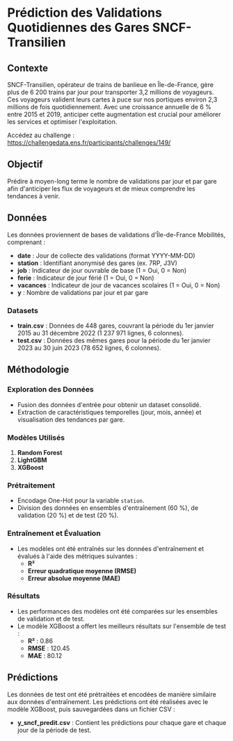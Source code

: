 # Prédiction des Validations Quotidiennes des Gares SNCF-Transilien

## Contexte
SNCF-Transilien, opérateur de trains de banlieue en Île-de-France, gère plus de 6 200 trains par jour pour transporter 3,2 millions de voyageurs. Ces voyageurs valident leurs cartes à puce sur nos portiques environ 2,3 millions de fois quotidiennement. Avec une croissance annuelle de 6 % entre 2015 et 2019, anticiper cette augmentation est crucial pour améliorer les services et optimiser l'exploitation.

Accédez au challenge : https://challengedata.ens.fr/participants/challenges/149/

## Objectif
Prédire à moyen-long terme le nombre de validations par jour et par gare afin d'anticiper les flux de voyageurs et de mieux comprendre les tendances à venir.

## Données
Les données proviennent de bases de validations d'Île-de-France Mobilités, comprenant :
- **date** : Jour de collecte des validations (format YYYY-MM-DD)
- **station** : Identifiant anonymisé des gares (ex. 7RP, J3V)
- **job** : Indicateur de jour ouvrable de base (1 = Oui, 0 = Non)
- **ferie** : Indicateur de jour férié (1 = Oui, 0 = Non)
- **vacances** : Indicateur de jour de vacances scolaires (1 = Oui, 0 = Non)
- **y** : Nombre de validations par jour et par gare

### Datasets
- **train.csv** : Données de 448 gares, couvrant la période du 1er janvier 2015 au 31 décembre 2022 (1 237 971 lignes, 6 colonnes).
- **test.csv** : Données des mêmes gares pour la période du 1er janvier 2023 au 30 juin 2023 (78 652 lignes, 6 colonnes).

## Méthodologie
### Exploration des Données
- Fusion des données d'entrée pour obtenir un dataset consolidé.
- Extraction de caractéristiques temporelles (jour, mois, année) et visualisation des tendances par gare.

### Modèles Utilisés
1. **Random Forest**
2. **LightGBM**
3. **XGBoost**

### Prétraitement
- Encodage One-Hot pour la variable `station`.
- Division des données en ensembles d'entraînement (60 %), de validation (20 %) et de test (20 %).

### Entraînement et Évaluation
- Les modèles ont été entraînés sur les données d'entraînement et évalués à l'aide des métriques suivantes :
  - **R²**
  - **Erreur quadratique moyenne (RMSE)**
  - **Erreur absolue moyenne (MAE)**

### Résultats
- Les performances des modèles ont été comparées sur les ensembles de validation et de test.
- Le modèle XGBoost a offert les meilleurs résultats sur l'ensemble de test :
  - **R²** : 0.86
  - **RMSE** : 120.45
  - **MAE** : 80.12

## Prédictions
Les données de test ont été prétraitées et encodées de manière similaire aux données d'entraînement. Les prédictions ont été réalisées avec le modèle XGBoost, puis sauvegardées dans un fichier CSV :
- **y_sncf_predit.csv** : Contient les prédictions pour chaque gare et chaque jour de la période de test.




